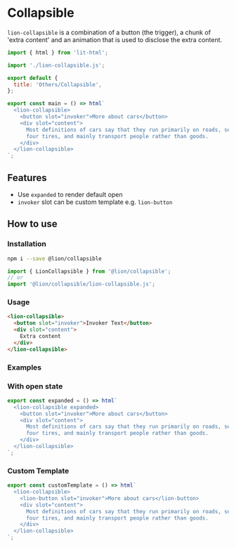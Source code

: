 # Collapsible

`lion-collapsible` is a combination of a button (the trigger), a chunk of 'extra content' and an animation that is used to disclose the extra content.

```js script
import { html } from 'lit-html';

import './lion-collapsible.js';

export default {
  title: 'Others/Collapsible',
};
```

```js preview-story
export const main = () => html`
  <lion-collapsible>
    <button slot="invoker">More about cars</button>
    <div slot="content">
      Most definitions of cars say that they run primarily on roads, seat one to eight people, have
      four tires, and mainly transport people rather than goods.
    </div>
  </lion-collapsible>
`;
```

## Features

- Use `expanded` to render default open
- `invoker` slot can be custom template e.g. `lion-button`

## How to use

### Installation

```bash
npm i --save @lion/collapsible
```

```js
import { LionCollapsible } from '@lion/collapsible';
// or
import '@lion/collapsible/lion-collapsible.js';
```

### Usage

```html
<lion-collapsible>
  <button slot="invoker">Invoker Text</button>
  <div slot="content">
    Extra content
  </div>
</lion-collapsible>
```

### Examples

### With open state

```js preview-story
export const expanded = () => html`
  <lion-collapsible expanded>
    <button slot="invoker">More about cars</button>
    <div slot="content">
      Most definitions of cars say that they run primarily on roads, seat one to eight people, have
      four tires, and mainly transport people rather than goods.
    </div>
  </lion-collapsible>
`;
```

### Custom Template

```js preview-story
export const customTemplate = () => html`
  <lion-collapsible>
    <lion-button slot="invoker">More about cars</lion-button>
    <div slot="content">
      Most definitions of cars say that they run primarily on roads, seat one to eight people, have
      four tires, and mainly transport people rather than goods.
    </div>
  </lion-collapsible>
`;
```

